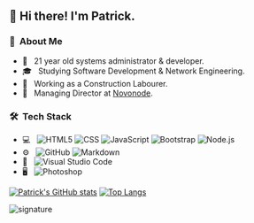 <h2> 👋 Hi there! I'm Patrick.</h2>

<h3> 👨 &nbsp;About Me </h3>

- 🤔 &nbsp; 21 year old systems administrator & developer.
- 🎓 &nbsp; Studying Software Development & Network Engineering.
- 💼 &nbsp; Working as a Construction Labourer.
- 📝 &nbsp; Managing Director at [Novonode](https://novonode.com).

<h3> 🛠 &nbsp;Tech Stack</h3>

- 💻 &nbsp;
  ![HTML5](https://img.shields.io/badge/-HTML5-333333?style=flat&logo=HTML5)
  ![CSS](https://img.shields.io/badge/-CSS-333333?style=flat&logo=CSS3&logoColor=1572B6)
  ![JavaScript](https://img.shields.io/badge/-JavaScript-333333?style=flat&logo=javascript)
  ![Bootstrap](https://img.shields.io/badge/-Bootstrap-333333?style=flat&logo=bootstrap&logoColor=563D7C)
  ![Node.js](https://img.shields.io/badge/-Node.js-333333?style=flat&logo=node.js)
- ⚙️ &nbsp;
  ![GitHub](https://img.shields.io/badge/-GitHub-333333?style=flat&logo=github)
  ![Markdown](https://img.shields.io/badge/-Markdown-333333?style=flat&logo=markdown)
- 🔧 &nbsp;
  ![Visual Studio Code](https://img.shields.io/badge/-Visual%20Studio%20Code-333333?style=flat&logo=visual-studio-code&logoColor=007ACC)
- 🖥 &nbsp;
  ![Photoshop](https://img.shields.io/badge/-Photoshop-333333?style=flat&logo=adobe-photoshop)
  
[![Patrick's GitHub stats](https://github-readme-stats.vercel.app/api?username=patrickmcisaac)](https://github.com/patrickmcisaac)
[![Top Langs](https://github-readme-stats.vercel.app/api/top-langs/?username=patrickmcisaac&layout=compact)](https://github.com/patrickmcisaac)
  
![signature](https://i.patrickmcisaac.com/images/signature.png)
<br/>
